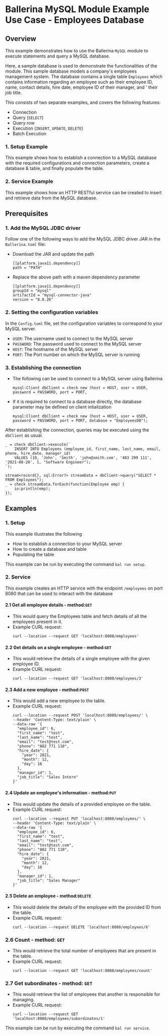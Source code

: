 # Ballerina MySQL Module Example Use Case - Employees Database

## Overview
This example demonstrates how to use the Ballerina `MySQL` module to execute statements and query a MySQL database.

Here, a sample database is used to demonstrate the functionalities of the module. This sample database models a 
company's employees management system. The database contains a single table `Employees` which contains information 
regarding an employee such as their employee ID, name, contact details, hire date, employee ID of their manager, and '
their job title.

This consists of two separate examples, and covers the following features:
* Connection
* Query (`SELECT`)
* Query row
* Execution (`INSERT`, `UPDATE`, `DELETE`)
* Batch Execution

### 1. Setup Example
This example shows how to establish a connection to a MySQL database with the required configurations and connection
parameters, create a database & table, and finally populate the table.

### 2. Service Example
This example shows how an HTTP RESTful service can be created to insert and retrieve data from the MySQL database.

## Prerequisites

### 1. Add the MySQL JDBC driver
Follow one of the following ways to add the MySQL JDBC driver JAR in the `Ballerina.toml` file:

* Download the JAR and update the path
    ```
    [[platform.java11.dependency]]
    path = "PATH"
    ```

* Replace the above path with a maven dependency parameter
    ```
    [[platform.java11.dependency]]
    groupId = "mysql"
    artifactId = "mysql-connector-java"
    version = "8.0.26"
    ```

### 2. Setting the configuration variables
In the `Config.toml` file, set the configuration variables to correspond to your MySQL server.
* `USER`: The username used to connect to the MySQL server
* `PASSWORD`: The password used to connect to the MySQL server
* `HOST`: The hostname of the MySQL server
* `PORT`: The Port number on which the MySQL server is running

### 3. Establishing the connection
* The following can be used to connect to a MySQL server using Ballerina
  ```ballerina
  mysql:Client dbClient = check new (host = HOST, user = USER, password = PASSWORD, port = PORT,
  ```

* If it is required to connect to a database directly, the database parameter may be defined on client intialization
  ```ballerina
  mysql:Client dbClient = check new (host = HOST, user = USER, password = PASSWORD, port = PORT, database = "EmployeesDB");
  ```

After establishing the connection, queries may be executed using the `dbClient` as usual.
```ballerina
_ = check dbClient->execute(`
    INSERT INTO Employees (employee_id, first_name, last_name, email, phone, hire_date, manager_id)
    VALUES (10, 'John', 'Smith', 'john@smith.com', '483 299 111', '2021-08-20', 1, "Software Engineer");
`);

stream<record{}, sql:Error?> streamData = dbClient->query("SELECT * FROM Employees");
_ = check streamData.forEach(function(Employee emp) {
    io:println(emp);
});
```

## Examples

### 1. Setup
This example illustrates the following
* How to establish a connection to your MySQL server
* How to create a database and table
* Populating the table

This example can be run by executing the command `bal run setup`.

### 2. Service
This example creates an HTTP service with the endpoint `/employees` on port 8080 that can be used to interact with the
database

#### 2.1 Get all employee details - method:`GET`
* This would query the Employees table and fetch details of all the employees present in it.
* Example CURL request:
  ```shell
  curl --location --request GET 'localhost:8080/employees'
  ```

#### 2.2 Get details on a single employee - method:`GET`
* This would retrieve the details of a single employee with the given employee ID.
* Example CURL request:
  ```shell
  curl --location --request GET 'localhost:8080/employees/3'
  ```

#### 2.3 Add a new employee - method:`POST`
* This would add a new employee to the table.
* Example CURL request:
  ```shell
  curl --location --request POST 'localhost:8080/employees/' \
  --header 'Content-Type: text/plain' \
  --data-raw '{
    "employee_id": 6,
    "first_name": "test",
    "last_name": "test",
    "email": "test@test.com",
    "phone": "882 771 110",
    "hire_date": {
      "year": 2021,
      "month": 12,
      "day": 16
    },
    "manager_id": 1,
    "job_title": "Sales Intern"
  }'
  ```  

#### 2.4 Update an employee's information - method:`PUT`
* This would update the details of a provided employee on the table.
* Example CURL request:
  ```shell
  curl --location --request PUT 'localhost:8080/employees/' \
  --header 'Content-Type: text/plain' \
  --data-raw '{
    "employee_id": 6,
    "first_name": "test",
    "last_name": "test",
    "email": "test@test.com",
    "phone": "882 771 110",
    "hire_date": {
      "year": 2021,
      "month": 12,
      "day": 16
    },
    "manager_id": 1,
    "job_title": "Sales Manager"
  }'
  ```

#### 2.5 Delete an employee - method:`DELETE`
* This would delete the details of the employee with the provided ID from the table.
* Example CURL request:
  ```shell
  curl --location --request DELETE 'localhost:8080/employees/6'
  ```

### 2.6 Count - method: `GET`
* This would retrieve the total number of employees that are present in the table.
* Example CURL request:
  ```shell
  curl --location --request GET 'localhost:8080/employees/count'
  ```
  
### 2.7 Get subordinates - method: `GET`
* This would retrieve the list of employees that another is responsible for managing.
* Example CURL request:
  ```shell
  curl --location --request GET 'localhost:8080/employees/subordinates/1'
  ```

This example can be run by executing the command `bal run service`.
